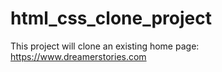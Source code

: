 # html_css_clone_project
This project will clone an existing home page: https://www.dreamerstories.com
